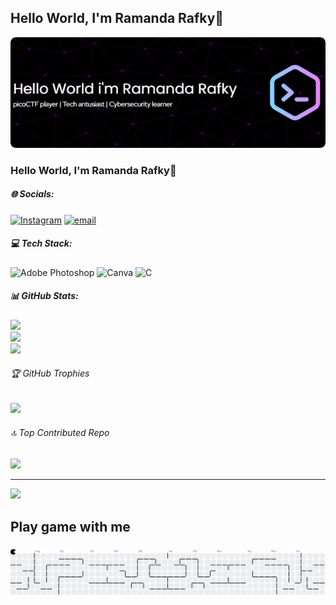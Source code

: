 ## Hello World, I'm Ramanda Rafky👋

![Ramanda Rafky](aset/github-header-image.png)



<!-- - 🔭 I’m currently working on **Telkom University 0f Surabaya**
- 🌱 I’m currently learning [**picoCTF**](https://picoCTF.com)
- 😊😊😊

##### Skiles


<img src="https://img.shields.io/badge/CISCO-1BA0D7?style=for-the-badge&logo=cisco&logoColor=white" />
<img src="https://img.shields.io/badge/burpsuite-FF6633?style=for-the-badge&logo=burpsuite&logoColor=white" />
<img src="https://img.shields.io/badge/metasploit-2596CD?style=for-the-badge&logo=metasploit&logoColor=white" />
<img src="https://img.shields.io/badge/Wireshark-1679A7?style=for-the-badgelogo=Wireshark&logoColor=white" />


###### Connect with me


![https://instagram.com/ramandarafky]( https://img.shields.io/badge/Instagram-E4405F?style=for-the-badge&logo=instagram&logoColor=white)


###### My Github Stats

![Ramanda's GitHub stats](https://github-readme-stats.vercel.app/api?username=ramandarafky&show_icons=true&theme=midnight-purple&hide=contribs,prs) -->

### Hello World, I'm Ramanda Rafky👋


##### 🌐 Socials:
[![Instagram](https://img.shields.io/badge/Instagram-%23E4405F.svg?logo=Instagram&logoColor=white)](https://instagram.com/ramandarafky) [![email](https://img.shields.io/badge/Email-D14836?logo=gmail&logoColor=white)](mailto:aminramanda@gmail.com) 

##### 💻 Tech Stack:
![Adobe Photoshop](https://img.shields.io/badge/adobe%20photoshop-%2331A8FF.svg?style=for-the-badge&logo=adobe%20photoshop&logoColor=white) ![Canva](https://img.shields.io/badge/Canva-%2300C4CC.svg?style=for-the-badge&logo=Canva&logoColor=white) ![C](https://img.shields.io/badge/c-%2300599C.svg?style=for-the-badge&logo=c&logoColor=white)
##### 📊 GitHub Stats:
![](https://github-readme-stats.vercel.app/api?username=ramandarafky&theme=neon&hide_border=false&include_all_commits=false&count_private=false)<br/>
![](https://nirzak-streak-stats.vercel.app/?user=ramandarafky&theme=neon&hide_border=false)<br/>
![](https://github-readme-stats.vercel.app/api/top-langs/?username=ramandarafky&theme=neon&hide_border=false&include_all_commits=false&count_private=false&layout=compact)

###### 🏆 GitHub Trophies
![](https://github-profile-trophy.vercel.app/?username=ramandarafky&theme=shadow_blue&no-frame=false&no-bg=true&margin-w=4)

###### 🔝 Top Contributed Repo
![](https://github-contributor-stats.vercel.app/api?username=ramandarafky&limit=5&theme=dark&combine_all_yearly_contributions=true)

---
[![](https://visitcount.itsvg.in/api?id=ramandarafky&icon=6&color=1)](https://visitcount.itsvg.in)

<!-- Proudly created with GPRM ( https://gprm.itsvg.in ) -->
<h2 align="left">Play game with me</h2>

###

<picture>
  <source media="(prefers-color-scheme: dark)" srcset="https://raw.githubusercontent.com/ramandarafky/ramandarafky/output/pacman-contribution-graph-dark.svg">
  <source media="(prefers-color-scheme: light)" srcset="https://raw.githubusercontent.com/ramandarafky/ramandarafky/output/pacman-contribution-graph.svg">
  <img alt="pacman contribution graph" src="https://raw.githubusercontent.com/ramandarafky/ramandarafky/output/pacman-contribution-graph.svg">
</picture>

###